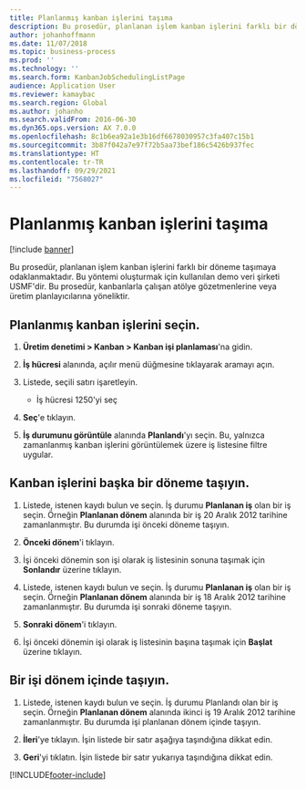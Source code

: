 ```yaml
---
title: Planlanmış kanban işlerini taşıma
description: Bu prosedür, planlanan işlem kanban işlerini farklı bir döneme taşımaya odaklanmaktadır.
author: johanhoffmann
ms.date: 11/07/2018
ms.topic: business-process
ms.prod: ''
ms.technology: ''
ms.search.form: KanbanJobSchedulingListPage
audience: Application User
ms.reviewer: kamaybac
ms.search.region: Global
ms.author: johanho
ms.search.validFrom: 2016-06-30
ms.dyn365.ops.version: AX 7.0.0
ms.openlocfilehash: 8c1b6ea92a1e3b16df6678030957c3fa407c15b1
ms.sourcegitcommit: 3b87f042a7e97f72b5aa73bef186c5426b937fec
ms.translationtype: HT
ms.contentlocale: tr-TR
ms.lasthandoff: 09/29/2021
ms.locfileid: "7568027"
---
```

# <a name="move-scheduled-kanban-jobs"></a>Planlanmış kanban işlerini taşıma

[!include [banner](../../includes/banner.md)]

Bu prosedür, planlanan işlem kanban işlerini farklı bir döneme taşımaya odaklanmaktadır. Bu yöntemi oluşturmak için kullanılan demo veri şirketi USMF'dir. Bu prosedür, kanbanlarla çalışan atölye gözetmenlerine veya üretim planlayıcılarına yöneliktir.

## <a name="select-scheduled-kanban-jobs"></a>Planlanmış kanban işlerini seçin. 

1. **Üretim denetimi > Kanban > Kanban işi planlaması**'na gidin. 

2. **İş hücresi** alanında, açılır menü düğmesine tıklayarak aramayı açın. 

3. Listede, seçili satırı işaretleyin. 
   - İş hücresi 1250'yi seç 
4. **Seç**'e tıklayın. 

5. **İş durumunu görüntüle** alanında **Planlandı**'yı seçin. Bu, yalnızca zamanlanmış kanban işlerini görüntülemek üzere iş listesine filtre uygular. 

## <a name="move-kanban-jobs-to-a-different-period"></a>Kanban işlerini başka bir döneme taşıyın. 

1. Listede, istenen kaydı bulun ve seçin. İş durumu **Planlanan iş** olan bir iş seçin. Örneğin **Planlanan dönem** alanında bir iş 20 Aralık 2012 tarihine zamanlanmıştır. Bu durumda işi önceki döneme taşıyın. 

2. **Önceki dönem**'i tıklayın. 

3. İşi önceki dönemin son işi olarak iş listesinin sonuna taşımak için **Sonlandır** üzerine tıklayın. 

4. Listede, istenen kaydı bulun ve seçin. İş durumu **Planlanan iş** olan bir iş seçin. Örneğin **Planlanan dönem** alanında bir iş 18 Aralık 2012 tarihine zamanlanmıştır. Bu durumda işi sonraki döneme taşıyın. 

5. **Sonraki dönem**'i tıklayın. 

6. İşi önceki dönemin işi olarak iş listesinin başına taşımak için **Başlat** üzerine tıklayın. 

## <a name="move-a-job-within-a-period"></a>Bir işi dönem içinde taşıyın. 

1. Listede, istenen kaydı bulun ve seçin. İş durumu Planlandı olan bir iş seçin. Örneğin **Planlanan dönem** alanında ikinci iş 19 Aralık 2012 tarihine zamanlanmıştır. Bu durumda işi planlanan dönem içinde taşıyın. 

2. **İleri**'ye tıklayın. İşin listede bir satır aşağıya taşındığına dikkat edin. 

3. **Geri**'yi tıklatın. İşin listede bir satır yukarıya taşındığına dikkat edin.


[!INCLUDE[footer-include](../../../includes/footer-banner.md)]